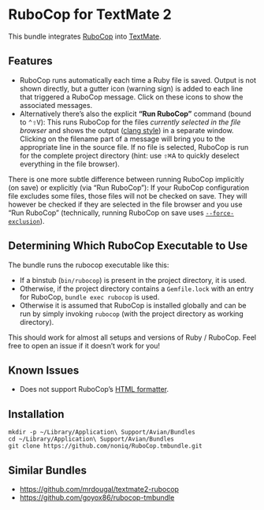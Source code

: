 # RuboCop for TextMate 2

This bundle integrates [RuboCop](https://github.com/bbatsov/rubocop) into [TextMate](https://github.com/textmate/textmate).

## Features

 * RuboCop runs automatically each time a Ruby file is saved. Output is not shown directly, but a gutter icon (warning sign) is added to each line that triggered a RuboCop message. Click on these icons to show the associated messages.
 * Alternatively there’s also the explicit **“Run RuboCop”** command (bound to <kbd>⌃⇧V</kbd>): This runs RuboCop for the files *currently selected in the file browser* and shows the output ([clang style][]) in a separate window. Clicking on the filename part of a message will bring you to the appropriate line in the source file. If no file is selected, RuboCop is run for the complete project directory (hint: use <kbd>⇧⌘A</kbd> to quickly deselect everything in the file browser).

There is one more subtle difference between running RuboCop implicitly (on save) or explicitly (via “Run RuboCop”): If your RuboCop configuration file excludes some files, those files will not be checked on save. They will however be checked if they are selected in the file browser and you use “Run RuboCop” (technically, running RuboCop on save uses [`--force-exclusion`][]).

[clang style]: http://rubocop.readthedocs.io/en/latest/formatters/#clang-style-formatter
[`--force-exclusion`]: https://github.com/bbatsov/rubocop/issues/893

## Determining Which RuboCop Executable to Use

The bundle runs the rubocop executable like this:

 * If a binstub (`bin/rubocop`) is present in the project directory, it is used.
 * Otherwise, if the project directory contains a `Gemfile.lock` with an entry for RuboCop, `bundle exec rubocop` is used.
 * Otherwise it is assumed that RuboCop is installed globally and can be run by simply invoking `rubocop` (with the project directory as working directory).

This should work for almost all setups and versions of Ruby / RuboCop. Feel free to open an issue if it doesn’t work for you!

## Known Issues

 * Does not support RuboCop’s [HTML formatter](http://rubocop.readthedocs.io/en/latest/formatters/#html-formatter).

## Installation

```shell
mkdir -p ~/Library/Application\ Support/Avian/Bundles
cd ~/Library/Application\ Support/Avian/Bundles
git clone https://github.com/noniq/RuboCop.tmbundle.git
```

## Similar Bundles

 * https://github.com/mrdougal/textmate2-rubocop
 * https://github.com/goyox86/rubocop-tmbundle
